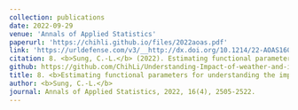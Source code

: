 ```yaml
---
collection: publications
date: 2022-09-29
venue: 'Annals of Applied Statistics'
paperurl: 'https://chihli.github.io/files/2022aoas.pdf'
link: 'https://urldefense.com/v3/__http://dx.doi.org/10.1214/22-AOAS1601__;!!HXCxUKc!2Ay_hnUuv6ahb2x2a9xp8WQ4osvkmWeI6DfWZqbS-hEvSPpEpmfLvVppy-sQxF9eYj78cPRaRR3R_A$'
citation: 8. <b>Sung, C.-L.</b> (2022). Estimating functional parameters for understanding the impact of weather and government interventions on COVID-19 outbreak. <i>Annals of Applied Statistics</i>, 16(4), 2505-2522.
github: https://github.com/ChihLi/Understanding-Impact-of-weather-and-intervention-on-COVID-19-AoAs
title: 8. <b>Estimating functional parameters for understanding the impact of weather and government interventions on COVID-19 outbreak</b>
author: <b>Sung, C.-L.</b>
journal: Annals of Applied Statistics, 2022, 16(4), 2505-2522.
---
```

